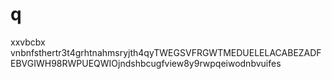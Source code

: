 # q
xxvbcbx vnbnfsthertr3t4grhtnahmsryjth4qyTWEGSVFRGWTMEDUELELACABEZADFEBVGIWH98RWPUEQWIOjndshbcugfview8y9rwpqeiwodnbvuifes
